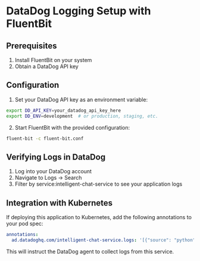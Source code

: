# DataDog Logging Setup with FluentBit

## Prerequisites

1. Install FluentBit on your system
2. Obtain a DataDog API key

## Configuration

1. Set your DataDog API key as an environment variable:

```bash
export DD_API_KEY=your_datadog_api_key_here
export DD_ENV=development  # or production, staging, etc.
```

2. Start FluentBit with the provided configuration:

```bash
fluent-bit -c fluent-bit.conf
```

## Verifying Logs in DataDog

1. Log into your DataDog account
2. Navigate to Logs → Search
3. Filter by service:intelligent-chat-service to see your application logs

## Integration with Kubernetes

If deploying this application to Kubernetes, add the following annotations to your pod spec:

```yaml
annotations:
  ad.datadoghq.com/intelligent-chat-service.logs: '[{"source": "python", "service": "intelligent-chat-service"}]'
```

This will instruct the DataDog agent to collect logs from this service.
